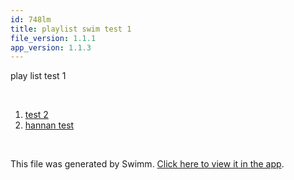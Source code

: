 ```yaml
---
id: 748lm
title: playlist swim test 1
file_version: 1.1.1
app_version: 1.1.3
---
```


<!-- Intro - Do not remove this comment -->
play list test 1

<br/>

<!-- Steps - Do not remove this comment -->
1. [test 2 ](test-2.r2sls.sw.md)
2. [hannan test ](hannan-test.e1gfj.sw.md)


<br/>

This file was generated by Swimm. [Click here to view it in the app](https://app.swimm.io/repos/Z2l0aHViJTNBJTNBc2hhdWwtdGVzdCUzQSUzQVNoYXVsQW1yYW5T/playlists/748lm).
